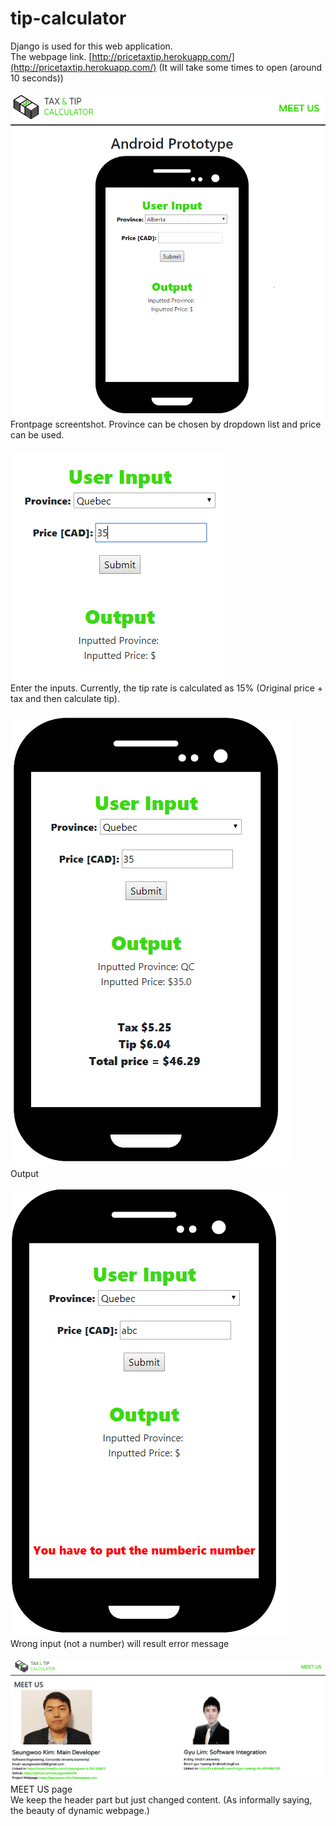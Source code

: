 # tip-calculator
Django is used for this web application. <br>
The webpage link. [http://pricetaxtip.herokuapp.com/](http://pricetaxtip.herokuapp.com/) (It will take some times to open (around 10 seconds))<br><br>
![alt text](https://github.com/seungwookim08/tip-calculator/blob/master/img/screenshot1.PNG)
<br>Frontpage screentshot. Province can be chosen by dropdown list and price can be used. <br><br>
![alt text](https://github.com/seungwookim08/tip-calculator/blob/master/img/screenshot2.PNG)
<br>Enter the inputs. Currently, the tip rate is calculated as 15% (Original price + tax and then calculate tip). <br><br>
![alt text](https://github.com/seungwookim08/tip-calculator/blob/master/img/screenshot3.PNG)
<br>Output<br><br>
![alt text](https://github.com/seungwookim08/tip-calculator/blob/master/img/screenshot4.PNG)
<br>Wrong input (not a number) will result error message<br><br>
![alt text](https://github.com/seungwookim08/tip-calculator/blob/master/img/screenshot5.PNG)
<br>MEET US page<br>We keep the header part but just changed content. (As informally saying, the beauty of dynamic webpage.) <br>
